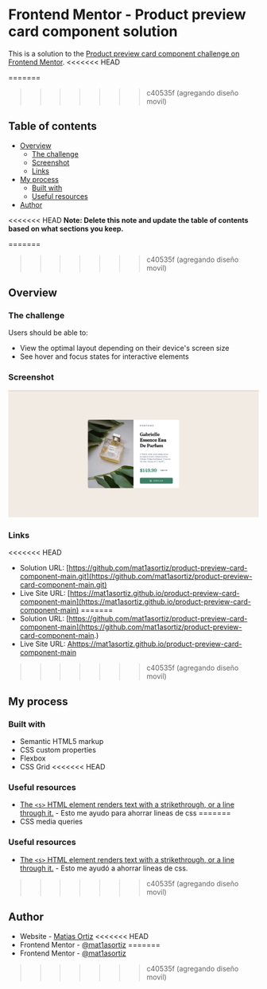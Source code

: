 # Frontend Mentor - Product preview card component solution

This is a solution to the [Product preview card component challenge on Frontend Mentor](https://www.frontendmentor.io/challenges/product-preview-card-component-GO7UmttRfa).
<<<<<<< HEAD

=======
>>>>>>> c40535f (agregando diseño movil)
## Table of contents

- [Overview](#overview)
  - [The challenge](#the-challenge)
  - [Screenshot](#screenshot)
  - [Links](#links)
- [My process](#my-process)
  - [Built with](#built-with)
  - [Useful resources](#useful-resources)
- [Author](#author)

<<<<<<< HEAD
**Note: Delete this note and update the table of contents based on what sections you keep.**

=======
>>>>>>> c40535f (agregando diseño movil)
## Overview

### The challenge

Users should be able to:

- View the optimal layout depending on their device's screen size
- See hover and focus states for interactive elements

### Screenshot

![](./screenshot.PNG)

### Links

<<<<<<< HEAD
- Solution URL: [https://github.com/mat1asortiz/product-preview-card-component-main.git](https://github.com/mat1asortiz/product-preview-card-component-main.git)
- Live Site URL: [https://mat1asortiz.github.io/product-preview-card-component-main](https://mat1asortiz.github.io/product-preview-card-component-main)
=======
- Solution URL: [https://github.com/mat1asortiz/product-preview-card-component-main](https://github.com/mat1asortiz/product-preview-card-component-main.)
- Live Site URL: [Ahttps://mat1asortiz.github.io/product-preview-card-component-main](https://mat1asortiz.github.io/product-preview-card-component-main)
>>>>>>> c40535f (agregando diseño movil)

## My process

### Built with

- Semantic HTML5 markup
- CSS custom properties
- Flexbox
- CSS Grid
<<<<<<< HEAD

### Useful resources

- [The `<s>` HTML element renders text with a strikethrough, or a line through it.](https://twitter.com/denicmarko/status/1567102368419807232) - Esto me ayudo para ahorrar lineas de css
=======
- CSS media queries

### Useful resources

- [The `<s>` HTML element renders text with a strikethrough, or a line through it.](https://twitter.com/denicmarko/status/1567102368419807232) - Esto me ayudó a ahorrar líneas de css.
>>>>>>> c40535f (agregando diseño movil)

## Author

- Website - [Matias Ortiz](https://portafolio-matias-ortiz.000webhostapp.com/)
<<<<<<< HEAD
- Frontend Mentor - [@mat1asortiz](https://www.frontendmentor.io/profile/mat1asortiz)
=======
- Frontend Mentor - [@mat1asortiz](https://www.frontendmentor.io/profile/mat1asortiz)
>>>>>>> c40535f (agregando diseño movil)
